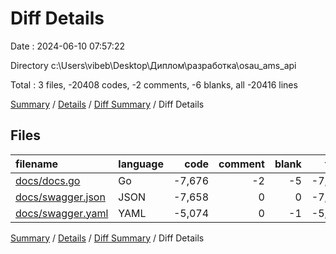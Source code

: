 # Diff Details

Date : 2024-06-10 07:57:22

Directory c:\\Users\\vibeb\\Desktop\\Диплом\\разработка\\osau_ams_api

Total : 3 files,  -20408 codes, -2 comments, -6 blanks, all -20416 lines

[Summary](results.md) / [Details](details.md) / [Diff Summary](diff.md) / Diff Details

## Files
| filename | language | code | comment | blank | total |
| :--- | :--- | ---: | ---: | ---: | ---: |
| [docs/docs.go](/docs/docs.go) | Go | -7,676 | -2 | -5 | -7,683 |
| [docs/swagger.json](/docs/swagger.json) | JSON | -7,658 | 0 | 0 | -7,658 |
| [docs/swagger.yaml](/docs/swagger.yaml) | YAML | -5,074 | 0 | -1 | -5,075 |

[Summary](results.md) / [Details](details.md) / [Diff Summary](diff.md) / Diff Details